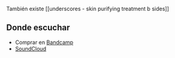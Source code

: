 También existe [[underscores - skin purifying treatment b sides]]

## Donde escuchar

-   Comprar en [Bandcamp](https://underscores.bandcamp.com/album/skin-purifying-treatment)
-   [SoundCloud](https://soundcloud.com/underscores/sets/skinpurifyingtreatment)

